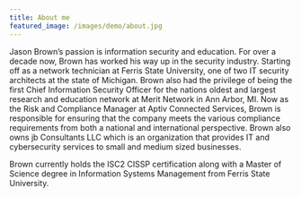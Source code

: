 ```yaml
---
title: About me
featured_image: /images/demo/about.jpg
---
```


Jason Brown’s passion is information security and education. For over a decade now, Brown has worked his way up in the security industry. Starting off as a network technician at Ferris State University, one of two IT security architects at the state of Michigan. Brown also had the privilege of being the first Chief Information Security Officer for the nations oldest and largest research and education network at Merit Network in Ann Arbor, MI. Now as the Risk and Compliance Manager at Aptiv Connected Services, Brown is responsible for ensuring that the company meets the various compliance requirements from both a national and international perspective. Brown also owns jb Consultants LLC which is an organization that provides IT and cybersecurity services to small and medium sized businesses.

Brown currently holds the ISC2 CISSP certification along with a Master of Science degree in Information Systems Management from Ferris State University.
